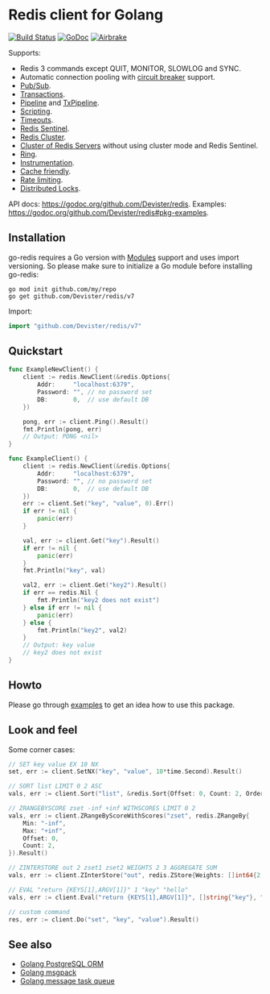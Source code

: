 # Redis client for Golang

[![Build Status](https://travis-ci.org/Devister/redis.png?branch=master)](https://travis-ci.org/Devister/redis)
[![GoDoc](https://godoc.org/github.com/Devister/redis?status.svg)](https://godoc.org/github.com/Devister/redis)
[![Airbrake](https://img.shields.io/badge/kudos-airbrake.io-orange.svg)](https://airbrake.io)

Supports:

- Redis 3 commands except QUIT, MONITOR, SLOWLOG and SYNC.
- Automatic connection pooling with [circuit breaker](https://en.wikipedia.org/wiki/Circuit_breaker_design_pattern) support.
- [Pub/Sub](https://godoc.org/github.com/Devister/redis#PubSub).
- [Transactions](https://godoc.org/github.com/Devister/redis#example-Client-TxPipeline).
- [Pipeline](https://godoc.org/github.com/Devister/redis#example-Client-Pipeline) and [TxPipeline](https://godoc.org/github.com/Devister/redis#example-Client-TxPipeline).
- [Scripting](https://godoc.org/github.com/Devister/redis#Script).
- [Timeouts](https://godoc.org/github.com/Devister/redis#Options).
- [Redis Sentinel](https://godoc.org/github.com/Devister/redis#NewFailoverClient).
- [Redis Cluster](https://godoc.org/github.com/Devister/redis#NewClusterClient).
- [Cluster of Redis Servers](https://godoc.org/github.com/Devister/redis#example-NewClusterClient--ManualSetup) without using cluster mode and Redis Sentinel.
- [Ring](https://godoc.org/github.com/Devister/redis#NewRing).
- [Instrumentation](https://godoc.org/github.com/Devister/redis#ex-package--Instrumentation).
- [Cache friendly](https://github.com/go-redis/cache).
- [Rate limiting](https://github.com/Devister/redis_rate).
- [Distributed Locks](https://github.com/bsm/redislock).

API docs: https://godoc.org/github.com/Devister/redis.
Examples: https://godoc.org/github.com/Devister/redis#pkg-examples.

## Installation

go-redis requires a Go version with [Modules](https://github.com/golang/go/wiki/Modules) support and uses import versioning. So please make sure to initialize a Go module before installing go-redis:

``` shell
go mod init github.com/my/repo
go get github.com/Devister/redis/v7
```

Import:

``` go
import "github.com/Devister/redis/v7"
```

## Quickstart

``` go
func ExampleNewClient() {
	client := redis.NewClient(&redis.Options{
		Addr:     "localhost:6379",
		Password: "", // no password set
		DB:       0,  // use default DB
	})

	pong, err := client.Ping().Result()
	fmt.Println(pong, err)
	// Output: PONG <nil>
}

func ExampleClient() {
	client := redis.NewClient(&redis.Options{
		Addr:     "localhost:6379",
		Password: "", // no password set
		DB:       0,  // use default DB
	})
	err := client.Set("key", "value", 0).Err()
	if err != nil {
		panic(err)
	}

	val, err := client.Get("key").Result()
	if err != nil {
		panic(err)
	}
	fmt.Println("key", val)

	val2, err := client.Get("key2").Result()
	if err == redis.Nil {
		fmt.Println("key2 does not exist")
	} else if err != nil {
		panic(err)
	} else {
		fmt.Println("key2", val2)
	}
	// Output: key value
	// key2 does not exist
}
```

## Howto

Please go through [examples](https://godoc.org/github.com/Devister/redis#pkg-examples) to get an idea how to use this package.

## Look and feel

Some corner cases:

``` go
// SET key value EX 10 NX
set, err := client.SetNX("key", "value", 10*time.Second).Result()

// SORT list LIMIT 0 2 ASC
vals, err := client.Sort("list", &redis.Sort{Offset: 0, Count: 2, Order: "ASC"}).Result()

// ZRANGEBYSCORE zset -inf +inf WITHSCORES LIMIT 0 2
vals, err := client.ZRangeByScoreWithScores("zset", redis.ZRangeBy{
	Min: "-inf",
	Max: "+inf",
	Offset: 0,
	Count: 2,
}).Result()

// ZINTERSTORE out 2 zset1 zset2 WEIGHTS 2 3 AGGREGATE SUM
vals, err := client.ZInterStore("out", redis.ZStore{Weights: []int64{2, 3}}, "zset1", "zset2").Result()

// EVAL "return {KEYS[1],ARGV[1]}" 1 "key" "hello"
vals, err := client.Eval("return {KEYS[1],ARGV[1]}", []string{"key"}, "hello").Result()

// custom command
res, err := client.Do("set", "key", "value").Result()
```

## See also

- [Golang PostgreSQL ORM](https://github.com/go-pg/pg)
- [Golang msgpack](https://github.com/vmihailenco/msgpack)
- [Golang message task queue](https://github.com/vmihailenco/taskq)
